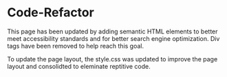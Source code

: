 # Code-Refactor 
This page has been updated by adding semantic HTML elements to better meet accessibility standards and for better search engine optimization. Div tags have been removed to help reach this goal. 

To update the page layout, the style.css was updated to improve the page layout and consolidted to eleminate reptitive code.
